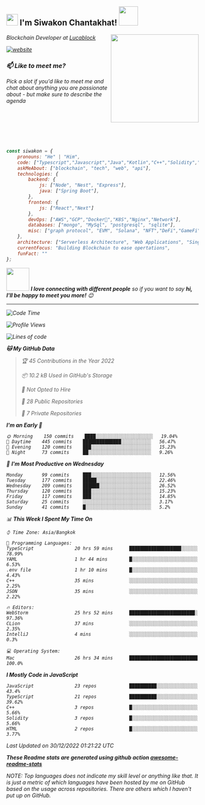 <h2><img src="https://emojis.slackmojis.com/emojis/images/1531849430/4246/blob-sunglasses.gif?1531849430" width="30"/> I'm Siwakon Chantakhat! <img src="https://media.giphy.com/media/12oufCB0MyZ1Go/giphy.gif" width="50"></h2>
<img align='right' src="https://media.giphy.com/media/M9gbBd9nbDrOTu1Mqx/giphy.gif" width="230">
<p><em>Blockchain Developer at <a href="https://www.lucablock.io/">Lucablock

[![website](https://img.shields.io/badge/Website-46a2f1.svg?&style=flat-square&logo=Google-Chrome&logoColor=white&link=https://anmolsingh.me/)](https://siwakon.dev)


### 📫 Like to meet me?

Pick a slot if you'd like to meet me and chat about anything you are passionate about - but make sure to describe the agenda
<br />
<br />
<br />
<br />
<br />
<br />
<br />
```javascript
const siwakon = {
    pronouns: "He" | "Him",
    code: ["Typescript","Javascript","Java","Kotlin","C++","Solidity","Python","SQL"],
    askMeAbout: ["blockchain", "tech", "web", "api"],
    technologies: {
        backend: {
            js: ["Node", "Nest", "Express"],
            java: ["Spring Boot"],
        },
        frontend: {
            js: ["React","Next"]
        },
        devOps: ["AWS","GCP","Docker🐳","K8S","Nginx","Network"],
        databases: ["mongo", "MySql", "postgresql", "sqlite"],
        misc: ["graph protocol", "EVM", "Solana", "NFT","DeFi","GameFi"]
    },
    architecture: ["Serverless Architecture", "Web Applications", "Single Page Applications", "Backend Development"],
    currentFocus: "Building Blockchain to ease opertations",
    funFact: ""
};
```

<img src="https://media.giphy.com/media/LnQjpWaON8nhr21vNW/giphy.gif" width="60"> <em><b>I love connecting with different people</b> so if you want to say <b>hi, I'll be happy to meet you more!</b> 😊</em>

---
<!--START_SECTION:waka-->
![Code Time](http://img.shields.io/badge/Code%20Time-882%20hrs%2010%20mins-blue)

![Profile Views](http://img.shields.io/badge/Profile%20Views-0-blue)

![Lines of code](https://img.shields.io/badge/From%20Hello%20World%20I%27ve%20Written--4%20Million%20lines%20of%20code-blue)

**🐱 My GitHub Data** 

> 🏆 45 Contributions in the Year 2022
 > 
> 📦 10.2 kB Used in GitHub's Storage 
 > 
> 🚫 Not Opted to Hire
 > 
> 📜 28 Public Repositories 
 > 
> 🔑 7 Private Repositories  
 > 
**I'm an Early 🐤** 

```text
🌞 Morning    150 commits    ████░░░░░░░░░░░░░░░░░░░░░   19.04% 
🌆 Daytime    445 commits    ██████████████░░░░░░░░░░░   56.47% 
🌃 Evening    120 commits    ███░░░░░░░░░░░░░░░░░░░░░░   15.23% 
🌙 Night      73 commits     ██░░░░░░░░░░░░░░░░░░░░░░░   9.26%

```
📅 **I'm Most Productive on Wednesday** 

```text
Monday       99 commits     ███░░░░░░░░░░░░░░░░░░░░░░   12.56% 
Tuesday      177 commits    █████░░░░░░░░░░░░░░░░░░░░   22.46% 
Wednesday    209 commits    ██████░░░░░░░░░░░░░░░░░░░   26.52% 
Thursday     120 commits    ███░░░░░░░░░░░░░░░░░░░░░░   15.23% 
Friday       117 commits    ███░░░░░░░░░░░░░░░░░░░░░░   14.85% 
Saturday     25 commits     ░░░░░░░░░░░░░░░░░░░░░░░░░   3.17% 
Sunday       41 commits     █░░░░░░░░░░░░░░░░░░░░░░░░   5.2%

```


📊 **This Week I Spent My Time On** 

```text
⌚︎ Time Zone: Asia/Bangkok

💬 Programming Languages: 
TypeScript               20 hrs 59 mins      ███████████████████░░░░░░   78.99% 
YAML                     1 hr 44 mins        █░░░░░░░░░░░░░░░░░░░░░░░░   6.53% 
.env file                1 hr 10 mins        █░░░░░░░░░░░░░░░░░░░░░░░░   4.43% 
C++                      35 mins             ░░░░░░░░░░░░░░░░░░░░░░░░░   2.25% 
JSON                     35 mins             ░░░░░░░░░░░░░░░░░░░░░░░░░   2.22%

🔥 Editors: 
WebStorm                 25 hrs 52 mins      ████████████████████████░   97.36% 
CLion                    37 mins             ░░░░░░░░░░░░░░░░░░░░░░░░░   2.35% 
IntelliJ                 4 mins              ░░░░░░░░░░░░░░░░░░░░░░░░░   0.3%

💻 Operating System: 
Mac                      26 hrs 34 mins      █████████████████████████   100.0%

```

**I Mostly Code in JavaScript** 

```text
JavaScript               23 repos            ██████████░░░░░░░░░░░░░░░   43.4% 
TypeScript               21 repos            ██████████░░░░░░░░░░░░░░░   39.62% 
C++                      3 repos             █░░░░░░░░░░░░░░░░░░░░░░░░   5.66% 
Solidity                 3 repos             █░░░░░░░░░░░░░░░░░░░░░░░░   5.66% 
HTML                     2 repos             █░░░░░░░░░░░░░░░░░░░░░░░░   3.77%

```



 Last Updated on 30/12/2022 01:21:22 UTC
<!--END_SECTION:waka-->

**These Readme stats are generated using github action [awesome-readme-stats](https://github.com/anmol098/waka-readme-stats)**

NOTE: Top languages does not indicate my skill level or anything like that. It is just a metric of which languages have been hosted by me on GitHub based on the usage across repositories. There are others which I haven't put up on GitHub.
<!--stackedit_data:
eyJoaXN0b3J5IjpbMTI2NjU1ODI4OCwtMTU1MDQ0NTAwOSwtMT
YyMTcyNTA5XX0=
-->
